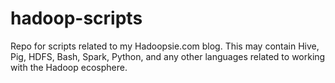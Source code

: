 # hadoop-scripts
Repo for scripts related to my Hadoopsie.com blog. This may contain Hive, Pig, HDFS, Bash, Spark, Python, and any other languages related to working with the Hadoop ecosphere. 
